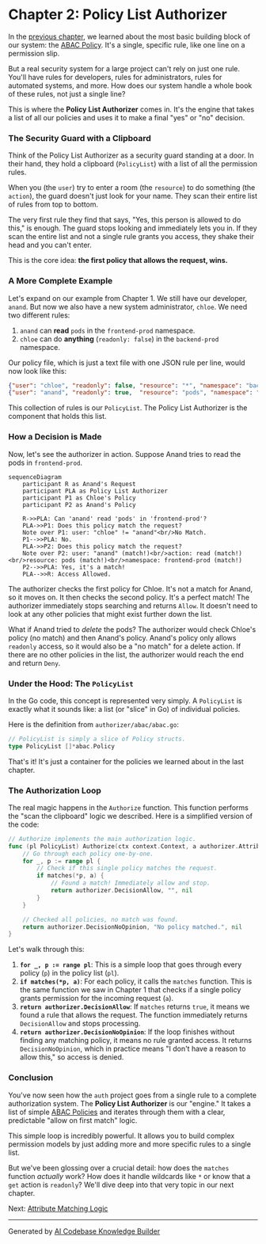 # Chapter 2: Policy List Authorizer

In the [previous chapter](01_abac_policy_.md), we learned about the most basic building block of our system: the [ABAC Policy](01_abac_policy_.md). It's a single, specific rule, like one line on a permission slip.

But a real security system for a large project can't rely on just one rule. You'll have rules for developers, rules for administrators, rules for automated systems, and more. How does our system handle a whole book of these rules, not just a single line?

This is where the **Policy List Authorizer** comes in. It's the engine that takes a list of all our policies and uses it to make a final "yes" or "no" decision.

### The Security Guard with a Clipboard

Think of the Policy List Authorizer as a security guard standing at a door. In their hand, they hold a clipboard (`PolicyList`) with a list of all the permission rules.

When you (the `user`) try to enter a room (the `resource`) to do something (the `action`), the guard doesn't just look for your name. They scan their entire list of rules from top to bottom.

The very first rule they find that says, "Yes, this person is allowed to do this," is enough. The guard stops looking and immediately lets you in. If they scan the entire list and not a single rule grants you access, they shake their head and you can't enter.

This is the core idea: **the first policy that allows the request, wins.**

### A More Complete Example

Let's expand on our example from Chapter 1. We still have our developer, `anand`. But now we also have a new system administrator, `chloe`. We need two different rules:

1.  `anand` can **read** `pods` in the `frontend-prod` namespace.
2.  `chloe` can do **anything** (`readonly: false`) in the `backend-prod` namespace.

Our policy file, which is just a text file with one JSON rule per line, would now look like this:

```json
{"user": "chloe", "readonly": false, "resource": "*", "namespace": "backend-prod"}
{"user": "anand", "readonly": true,  "resource": "pods", "namespace": "frontend-prod"}
```

This collection of rules is our `PolicyList`. The Policy List Authorizer is the component that holds this list.

### How a Decision is Made

Now, let's see the authorizer in action. Suppose Anand tries to read the pods in `frontend-prod`.

```mermaid
sequenceDiagram
    participant R as Anand's Request
    participant PLA as Policy List Authorizer
    participant P1 as Chloe's Policy
    participant P2 as Anand's Policy

    R->>PLA: Can 'anand' read 'pods' in 'frontend-prod'?
    PLA->>P1: Does this policy match the request?
    Note over P1: user: "chloe" != "anand"<br/>No Match.
    P1-->>PLA: No.
    PLA->>P2: Does this policy match the request?
    Note over P2: user: "anand" (match!)<br/>action: read (match!)<br/>resource: pods (match!)<br/>namespace: frontend-prod (match!)
    P2-->>PLA: Yes, it's a match!
    PLA-->>R: Access Allowed.
```

The authorizer checks the first policy for Chloe. It's not a match for Anand, so it moves on. It then checks the second policy. It's a perfect match! The authorizer immediately stops searching and returns `Allow`. It doesn't need to look at any other policies that might exist further down the list.

What if Anand tried to *delete* the pods? The authorizer would check Chloe's policy (no match) and then Anand's policy. Anand's policy only allows `readonly` access, so it would also be a "no match" for a delete action. If there are no other policies in the list, the authorizer would reach the end and return `Deny`.

### Under the Hood: The `PolicyList`

In the Go code, this concept is represented very simply. A `PolicyList` is exactly what it sounds like: a list (or "slice" in Go) of individual policies.

Here is the definition from `authorizer/abac/abac.go`:

```go
// PolicyList is simply a slice of Policy structs.
type PolicyList []*abac.Policy
```

That's it! It's just a container for the policies we learned about in the last chapter.

### The Authorization Loop

The real magic happens in the `Authorize` function. This function performs the "scan the clipboard" logic we described. Here is a simplified version of the code:

```go
// Authorize implements the main authorization logic.
func (pl PolicyList) Authorize(ctx context.Context, a authorizer.Attributes) (authorizer.Decision, string, error) {
    // Go through each policy one-by-one.
    for _, p := range pl {
        // Check if this single policy matches the request.
        if matches(*p, a) {
            // Found a match! Immediately allow and stop.
            return authorizer.DecisionAllow, "", nil
        }
    }

    // Checked all policies, no match was found.
    return authorizer.DecisionNoOpinion, "No policy matched.", nil
}
```

Let's walk through this:
1.  **`for _, p := range pl`**: This is a simple loop that goes through every policy (`p`) in the policy list (`pl`).
2.  **`if matches(*p, a)`**: For each policy, it calls the `matches` function. This is the same function we saw in Chapter 1 that checks if a single policy grants permission for the incoming request (`a`).
3.  **`return authorizer.DecisionAllow`**: If `matches` returns `true`, it means we found a rule that allows the request. The function immediately returns `DecisionAllow` and stops processing.
4.  **`return authorizer.DecisionNoOpinion`**: If the loop finishes without finding any matching policy, it means no rule granted access. It returns `DecisionNoOpinion`, which in practice means "I don't have a reason to allow this," so access is denied.

### Conclusion

You've now seen how the `auth` project goes from a single rule to a complete authorization system. The **Policy List Authorizer** is our "engine." It takes a list of simple [ABAC Policies](01_abac_policy_.md) and iterates through them with a clear, predictable "allow on first match" logic.

This simple loop is incredibly powerful. It allows you to build complex permission models by just adding more and more specific rules to a single list.

But we've been glossing over a crucial detail: how does the `matches` function *actually* work? How does it handle wildcards like `*` or know that a `get` action is `readonly`? We'll dive deep into that very topic in our next chapter.

Next: [Attribute Matching Logic](03_attribute_matching_logic_.md)

---

Generated by [AI Codebase Knowledge Builder](https://github.com/The-Pocket/Tutorial-Codebase-Knowledge)